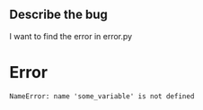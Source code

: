 ## Describe the bug
I want to find the error in error.py

# Error

```
NameError: name 'some_variable' is not defined

```
